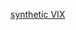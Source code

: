 [synthetic VIX](https://quant.stackexchange.com/questions/139/trading-a-synthetic-replication-of-the-vix-index)


